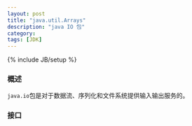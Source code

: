 ```yaml
---
layout: post
title: "java.util.Arrays"
description: "java IO 包"
category: 
tags: [JDK]
---
```

{% include JB/setup %}

### 概述 

`java.io`包是对于数据流、序列化和文件系统提供输入输出服务的。

### 接口


